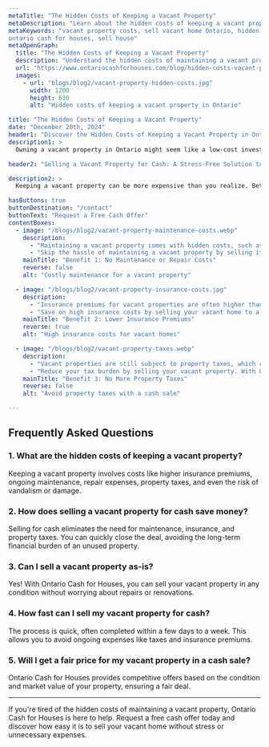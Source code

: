 ```yaml
---
metaTitle: "The Hidden Costs of Keeping a Vacant Property"
metaDescription: "Learn about the hidden costs of keeping a vacant property and discover how selling for cash can help you avoid them."
metaKeywords: "vacant property costs, sell vacant home Ontario, hidden costs vacant house, property maintenance costs, cash home buyers Ontario,
ontario cash for houses, sell house"
metaOpenGraph:
  title: "The Hidden Costs of Keeping a Vacant Property"
  description: "Understand the hidden costs of maintaining a vacant property and learn how selling for cash can save you time and money."
  url: "https://www.ontariocashforhouses.com/blog/hidden-costs-vacant-property"
  images:
    - url: "blogs/blog2/vacant-property-hidden-costs.jpg"
      width: 1200
      height: 630
      alt: "Hidden costs of keeping a vacant property in Ontario"

title: "The Hidden Costs of Keeping a Vacant Property"
date: "December 20th, 2024"
header1: "Discover the Hidden Costs of Keeping a Vacant Property in Ontario"
description1: >
  Owning a vacant property in Ontario might seem like a low-cost investment, but the reality is that it can quickly drain your finances. From ongoing maintenance to unexpected repairs, the hidden costs of keeping a vacant home can add up. Selling your vacant property for cash is an effective way to eliminate these expenses and simplify your financial life.

header2: "Selling a Vacant Property for Cash: A Stress-Free Solution to Hidden Costs"

description2: >
  Keeping a vacant property can be more expensive than you realize. Between property taxes, insurance premiums, and maintenance fees, you may find yourself spending more than anticipated. By selling your property for cash, you can avoid these ongoing expenses and reduce the stress of managing a home that isn’t being used. Ontario Cash for Houses provides a quick, hassle-free solution to sell your vacant property and keep more money in your pocket.

hasButtons: true
buttonDestination: "/contact"
buttonText: "Request a Free Cash Offer"
contentBoxes:
  - image: "/blogs/blog2/vacant-property-maintenance-costs.webp"
    description:
      - "Maintaining a vacant property comes with hidden costs, such as landscaping, repairs, and utility bills. These costs can quickly add up, even if no one is living in the home. Selling for cash eliminates the need for ongoing maintenance, saving you both time and money."
      - "Skip the hassle of maintaining a vacant property by selling it for cash to Ontario Cash for Houses. Avoid expensive upkeep and free yourself from the financial burden of an unused property."
    mainTitle: "Benefit 1: No Maintenance or Repair Costs"
    reverse: false
    alt: "Costly maintenance for a vacant property"

  - image: "/blogs/blog2/vacant-property-insurance-costs.jpg"
    description:
      - "Insurance premiums for vacant properties are often higher than for occupied homes, due to the increased risks of vandalism, damage, or liability. Selling your property for cash helps you avoid these inflated premiums while securing a quick, hassle-free sale."
      - "Save on high insurance costs by selling your vacant home to a cash buyer. Ontario Cash for Houses offers a fast solution, allowing you to close the sale without the long-term financial burden."
    mainTitle: "Benefit 2: Lower Insurance Premiums"
    reverse: true
    alt: "High insurance costs for vacant homes"

  - image: "/blogs/blog2/vacant-property-taxes.webp"
    description:
      - "Vacant properties are still subject to property taxes, which can become a significant financial strain over time. Selling your home for cash allows you to eliminate this recurring expense and redirect your resources to other priorities."
      - "Reduce your tax burden by selling your vacant property. With Ontario Cash for Houses, you can quickly and easily close the deal, avoiding the ongoing cost of property taxes."
    mainTitle: "Benefit 3: No More Property Taxes"
    reverse: false
    alt: "Avoid property taxes with a cash sale"

---
```


## **Frequently Asked Questions**

### **1. What are the hidden costs of keeping a vacant property?**
Keeping a vacant property involves costs like higher insurance premiums, ongoing maintenance, repair expenses, property taxes, and even the risk of vandalism or damage.

### **2. How does selling a vacant property for cash save money?**
Selling for cash eliminates the need for maintenance, insurance, and property taxes. You can quickly close the deal, avoiding the long-term financial burden of an unused property.

### **3. Can I sell a vacant property as-is?**
Yes! With Ontario Cash for Houses, you can sell your vacant property in any condition without worrying about repairs or renovations.

### **4. How fast can I sell my vacant property for cash?**
The process is quick, often completed within a few days to a week. This allows you to avoid ongoing expenses like taxes and insurance premiums.

### **5. Will I get a fair price for my vacant property in a cash sale?**
Ontario Cash for Houses provides competitive offers based on the condition and market value of your property, ensuring a fair deal.

---

If you're tired of the hidden costs of maintaining a vacant property, Ontario Cash for Houses is here to help. Request a free cash offer today and discover how easy it is to sell your vacant home without stress or unnecessary expenses.
